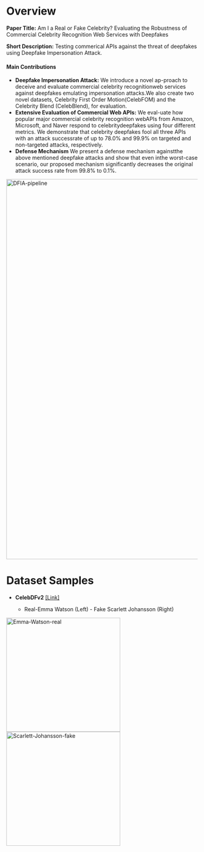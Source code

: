 # Overview
__Paper Title:__ Am I a Real or Fake Celebrity? Evaluating the Robustness of Commercial Celebrity Recognition Web Services with Deepfakes

__Short Description:__ Testing commerical APIs against the threat of deepfakes using Deepfake Impersonation Attack.

#### Main Contributions
* __Deepfake Impersonation Attack:__ We introduce a novel ap-proach to deceive and evaluate commercial celebrity recognitionweb services against deepfakes emulating impersonation attacks.We also create two novel datasets, Celebrity First Order Motion(CelebFOM) and the Celebrity Blend (CelebBlend), for evaluation.
* __Extensive Evaluation of Commercial Web APIs:__ We eval-uate how popular major commercial celebrity recognition webAPIs from Amazon, Microsoft, and Naver respond to celebritydeepfakes using four different metrics. We demonstrate that celebrity deepfakes fool all three APIs with an attack successrate of up to 78.0% and 99.9% on targeted and non-targeted attacks, respectively.
* __Defense Mechanism__ 
We present a defense mechanism againstthe above mentioned deepfake attacks and show that even inthe worst-case scenario, our proposed mechanism significantly decreases the original attack success rate from 99.8% to 0.1%.

<img src="https://i.ibb.co/56wKNVq/DFIA-pipeline.png" alt="DFIA-pipeline" border="0" width="1000">

# Dataset Samples
* __CelebDFv2__ [[Link]](http://www.cs.albany.edu/~lsw/celeb-deepfakeforensics.html) 

  * Real-Emma Watson (Left) -         Fake Scarlett Johansson (Right) 



<div class="row"> 
<div class="column">
    <img src="https://i.ibb.co/ngQcXCr/Emma-Watson-real.png" alt="Emma-Watson-real" border="0" width="300">
  </div>   
  <div class="column">
    <img src="https://i.ibb.co/j4zz0Fh/Scarlett-Johansson-fake.png" alt="Scarlett-Johansson-fake" border="0" width="300"><div class="row">
  </div>
  </div>
</div> 

